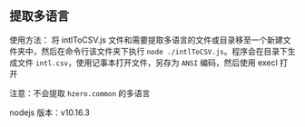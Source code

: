## 提取多语言
使用方法：
将 intlToCSV.js 文件和需要提取多语言的文件或目录移至一个新建文件夹中，然后在命令行该文件夹下执行 `node ./intlToCSV.js`。程序会在目录下生成文件 `intl.csv`，使用记事本打开文件，另存为 `ANSI` 编码，然后使用 execl 打开  

注意：不会提取 `hzero.common` 的多语言

nodejs 版本：v10.16.3
